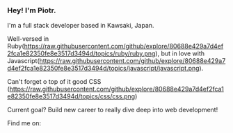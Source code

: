 ### Hey! I'm Piotr.

I'm a full stack developer based in Kawsaki, Japan.

Well-versed in Ruby(https://raw.githubusercontent.com/github/explore/80688e429a7d4ef2fca1e82350fe8e3517d3494d/topics/ruby/ruby.png), but in love with Javascript(https://raw.githubusercontent.com/github/explore/80688e429a7d4ef2fca1e82350fe8e3517d3494d/topics/javascript/javascript.png).

Can't forget o top of it good CSS (https://raw.githubusercontent.com/github/explore/80688e429a7d4ef2fca1e82350fe8e3517d3494d/topics/css/css.png)

Current goal? 
Build new career to really dive deep into web development!

Find me on:




<!--
**polanpio/polanpio** is a ✨ _special_ ✨ repository because its `README.md` (this file) appears on your GitHub profile.

Here are some ideas to get you started:

- 🔭 I’m currently working on ...
- 🌱 I’m currently learning ...
- 👯 I’m looking to collaborate on ...
- 🤔 I’m looking for help with ...
- 💬 Ask me about ...
- 📫 How to reach me: ...
- 😄 Pronouns: ...
- ⚡ Fun fact: ...
-->
